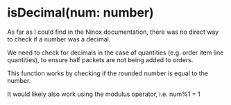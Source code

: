 # isDecimal(num: number)

As far as I could find in the Ninox documentation, there was no direct way to check if a number was a decimal.

We need to check for decimals in the case of quantities (e.g. order item line quantities), to ensure half packets are not being added to orders.

This function works by checking if the rounded number is equal to the number.

It would likely also work using the modulus operator, i.e. num%1 = 1

